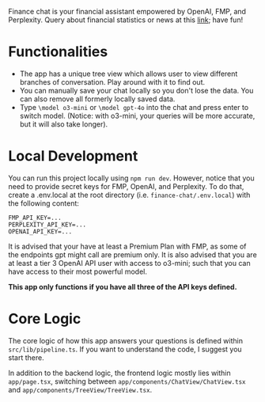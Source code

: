 Finance chat is your financial assistant empowered by OpenAI, FMP, and Perplexity. Query about financial statistics or news at this [link](https://fmp-finchat.vercel.app/); have fun!

# Functionalities
- The app has a unique tree view which allows user to view different branches of conversation. Play around with it to find out.
- You can manually save your chat locally so you don't lose the data. You can also remove all formerly locally saved data.
- Type `\model o3-mini` or `\model gpt-4o` into the chat and press enter to switch model. (Notice: with o3-mini, your queries will be more accurate, but it will also take longer).

# Local Development
You can run this project locally using `npm run dev`. However, notice that you need to provide secret keys for FMP, OpenAI, and Perplexity. To do that, create a .env.local at the root directory (i.e. `finance-chat/.env.local`) with the following content:
```
FMP_API_KEY=...
PERPLEXITY_API_KEY=...
OPENAI_API_KEY=...
```
It is advised that your have at least a Premium Plan with FMP, as some of the endpoints gpt might call are premium only. It is also advised that you are at least a tier 3 OpenAI API user with access to o3-mini; such that you can have access to their most powerful model. 

**This app only functions if you have all three of the API keys defined.**

# Core Logic
The core logic of how this app answers your questions is defined within `src/lib/pipeline.ts`. If you want to understand the code, I suggest you start there. 

In addition to the backend logic, the frontend logic mostly lies within `app/page.tsx`, switching between `app/components/ChatView/ChatView.tsx` and `app/components/TreeView/TreeView.tsx`.
